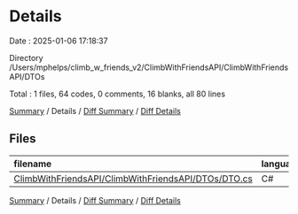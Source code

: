 # Details

Date : 2025-01-06 17:18:37

Directory /Users/mphelps/climb_w_friends_v2/ClimbWithFriendsAPI/ClimbWithFriendsAPI/DTOs

Total : 1 files, 64 codes, 0 comments, 16 blanks, all 80 lines

[Summary](results.md) / Details / [Diff Summary](diff.md) / [Diff Details](diff-details.md)

## Files

| filename                                                                                                    | language | code | comment | blank | total |
| :---------------------------------------------------------------------------------------------------------- | :------- | ---: | ------: | ----: | ----: |
| [ClimbWithFriendsAPI/ClimbWithFriendsAPI/DTOs/DTO.cs](/ClimbWithFriendsAPI/ClimbWithFriendsAPI/DTOs/DTO.cs) | C#       |   64 |       0 |    16 |    80 |

[Summary](results.md) / Details / [Diff Summary](diff.md) / [Diff Details](diff-details.md)
